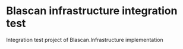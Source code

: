 # Blascan infrastructure integration test

Integration test project of Blascan.Infrastructure implementation